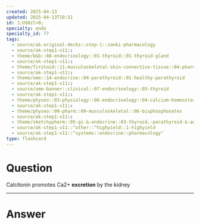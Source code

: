 ```yaml
---
created: 2025-04-13
updated: 2025-04-13T10:51
id: J;U$0zl<0;
specialty: endo
specialty_id: 77
tags:
  - source/ak-original-decks::step-1::zanki-pharmacology
  - source/ak-step1-v11::
  - theme/b&b::08-endocrinology::01-thyroid::01-thyroid-gland
  - source/ak-step1-v11::
  - theme/firstaid::11-musculoskeletal-skin-connective-tissue::04-pharm::07-calcitonin
  - source/ak-step1-v11::
  - theme/ome::14-endocrine::04-parathyroid::01-healthy-parathyroid
  - source/ak-step1-v11::
  - source/ome-banner::clinical::07-endocrinology::03-thyroid
  - source/ak-step1-v11::
  - theme/physeo::03-physiology::06-endocrinology::04-calcium-homeostasis
  - source/ak-step1-v11::
  - theme/physeo::09-pharm::09-musculoskeletal::06-bisphosphonates
  - source/ak-step1-v11::
  - theme/sketchypharm::05-gi-&-endocrine::03-thyroid,-parathyroid-&-adrenal::02-bisphosphonates,-raloxifene,-denosumab,-calcitonin
  - source/ak-step1-v11::^other::^highyield::1-highyield
  - source/ak-step1-v11::^systems::endocrine::pharmacology"
type: flashcard
---
```


# Question
Calcitonin promotes Ca2+ **excretion** by the kidney

---

# Answer
